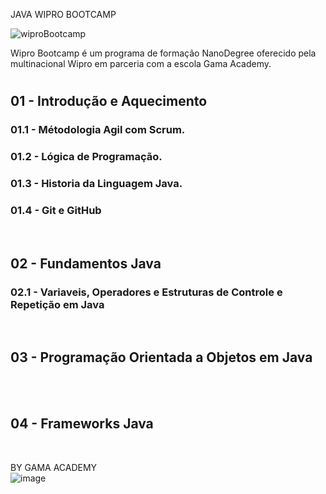 JAVA WIPRO BOOTCAMP

![wiproBootcamp](https://user-images.githubusercontent.com/10172471/161183714-e9718b88-2da6-4907-82d8-21c5c2e36748.png)

Wipro Bootcamp é um programa de formação NanoDegree oferecido pela multinacional Wipro em parceria com a escola Gama Academy.

#

## 01 - Introdução e Aquecimento
  ### 01.1 - Métodologia Agil com Scrum.
  ### 01.2 - Lógica de Programação.
  ### 01.3 - Historia da Linguagem Java.
  ### 01.4 - Git e GitHub
</br>

## 02 - Fundamentos Java
  ### 02.1 - Variaveis, Operadores e Estruturas de Controle e Repetição em Java
</br>

## 03 - Programação Orientada a Objetos em Java
</br></br>

## 04 - Frameworks Java
</br>

BY GAMA ACADEMY
</br>
![image](https://user-images.githubusercontent.com/10172471/161184424-a619d9bb-208e-4a94-913a-79156d2f1fc0.png)

